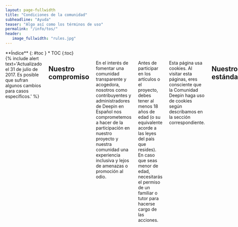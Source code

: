 ```yaml
---
layout: page-fullwidth
title: "Condiciones de la comunidad"
subheadline: "Ayuda"
teaser: "Algo así como los términos de uso"
permalink: "/info/tos/"
header:
   image_fullwidth: "rules.jpg"
---
```

<div class="row">
<div class="medium-4 medium-push-8 columns" markdown="1">
<div class="panel radius" markdown="1">
**Índice**
{: #toc }
*  TOC
{:toc}
</div>
</div><!-- /.medium-4.columns -->

<div class="medium-8 medium-pull-4 columns" markdown="1">
{% include alert text='Actualizado el 31 de julio de 2017. Es posible que sufran algunos cambios para casos específicos.' %}

## Nuestro compromiso

En el interés de fomentar una comunidad transparente y acogedora, nosotros como contribuyentes y administradores de Deepin en Español nos comprometemos a hacer de la participación en nuestro proyecto y nuestra comunidad una experiencia inclusiva y lejos de amenazas o promoción al odio.

Antes de participar en los artículos o el proyecto, debes tener al menos 18 años de edad (o su equivalente acorde a las leyes del país que resides). En caso que seas menor de edad, necesitarás el permiso de un familiar o tutor para hacerse cargo de las acciones.

Esta página usa cookies. Al visitar esta páginas, eres consciente que la Comunidad Deepin haga uso de cookies según describamos en la sección correspondiente.

## Nuestros estándares

Ejemplos de comportamiento que contribuyen a crear un ambiente positivo:

* Uso de lenguaje amable e inclusivo,
* Respeto a diferentes puntos de vista y experiencias,
* Aceptación de críticas constructivas,
* Enfocarse en lo que es mejor para la comunidad,
* Mostrar empatía a otros miembros de la comunidad.

Ejemplos de comportamiento inaceptable por participantes:

* Uso de lenguaje soez, pornográfico o que hiera el sentido común de la comunidad,
* Comentarios insultantes o despectivos (*trolling*) y ataques personales o políticos,
* Acoso público o privado (incluso si se promueve SPAM),
* Publicación de información privada de terceros sin su consentimiento, como direcciones físicas o electrónicas,
* Otros tipos de conducta que pudieran considerarse inapropiadas en un entorno profesional.

## Nuestras responsabilidades

Los administradores del proyecto son responsables de clarificar los estándares de comportamiento aceptable y se espera que tomen medidas correctivas y apropiadas en respuesta a situaciones de conducta inaceptable.

Los administradores del proyecto tienen el derecho y la responsabilidad de eliminar, editar o rechazar comentarios, *commits*, código, ediciones de documentación, *issues*, y otras contribuciones que no estén alineadas con este Código de Conducta, o de prohibir temporal o permanentemente a cualquier colaborador cuyo comportamiento sea inapropiado, amenazante, ofensivo o perjudicial.

### Responsabilidad de las publicaciones

En caso que quieras aportar alguna publicación los administradores velarán que:

* No debe ser plagiada de páginas web. En caso de citar, se necesita mencionar la fuente si fuera posible.
* No debe promover la publicidad no deseada (SPAM) o pornografía infantil.
* Al adjuntar y/o enlazar, deben estar libres de virus o software malintencionado.
* Las publicaciones pagadas por una empresa deben ser señaladas al final de la página, sustentando el motivo.
* Las redacciones de solo texto son licenciadas automáticamente bajo [Creative Commons Attribution-ShareAlike](https://creativecommons.org/licenses/by-sa/4.0/) y [GNU Free Documentation License](https://www.gnu.org/copyleft/fdl.html). Puedes solicitar una licencia más permisiva que la primera. Por ejemplo, para distribuir sin copyleft recomendamos [Creative Commons Attribution](https://creativecommons.org/licenses/by/4.0/).

### Responsabilidad de los derechos de autor

Las redacciones de solo texto son licenciadas por defecto bajo [Creative Commons Attribution-NonCommercial-ShareAlike](https://creativecommons.org/licenses/by-nc-sa/4.0/) y [GNU Free Documentation License](https://www.gnu.org/copyleft/fdl.html).

Para más detalles, adjuntamos [el archivo "Licencia"]({{ site.url }}/info/licencia).

Otro contenido es propiedad intelectual de sus respectivos autores. Mayormente, etiquetamos "fair use" u "uso legítimo" con la intención de no lucrar hasta lo permitido por las leyes.

## Alcance

Este código de conducta aplica tanto a espacios del proyecto como a espacios públicos donde un individuo esté en representación del proyecto o comunidad. Ejemplos de esto incluye el uso de la cuenta oficial de correo electrónico, publicaciones a través de las redes sociales oficiales, o presentaciones con personas designadas en eventos *online* u *offline*. La representación del proyecto puede ser clarificada explicitamente por los administradores del proyecto.
 
## Aplicación

Ejemplos de abuso, acoso, falisificación de indentidades, u otro tipo de comportamiento inaceptable puede ser reportado al equipo del proyecto en [la página Contacto]({{ site.url }}/info/contact/). Todas las quejas serán revisadas e investigadas, generando un resultado apropiado a las circunstancias. El equipo del proyecto está obligado a mantener confidencialidad de la persona que reportó el incidente. Detalles específicos acerca de las políticas de aplicación pueden ser publicadas por separado.

Administradores que no sigan o que no hagan cumplir este Código de Conducta pueden ser eliminados de forma temporal o permanente del equipo administrador.

En caso que el usuario promueva el terrorismo o pornografía infantil, amenace a los usuarios y tenga antecedentes, será reportado en privado a las autoridades correspondientes. Algunas sugerencias en [esta página](https://www.genbeta.com/a-fondo/como-denunciar-a-la-policia-si-encuentro-contenido-pedofilo-en-internet).

## Privacidad al visitar la página web

Por el momento usamos cookies relacionadas con el sitio web Github. Nosotros no usamos nuestras propias herramientas para estadísticas a los usuarios.

Para mayor información acerca del funcionamiento en el navegador web, visita [allaboutcookies.org](http://www.allaboutcookies.org/es/).

## Limitaciones legales

El contenido desarrollado por la comunidad no tiene una cláusula de garantía debido a la naturaleza gratuita de cooperar. Los administradores no se harán responsables (ya sea bajo la ley contractual, la ley de responsabilidad o cualquier otra) frente a:

* Las actividades maliciosas ajenos a la página principal
* La pérdida directa, especial o consecuencial elaborada fuera de las actividades oficiales de la comunidad; o
* Cualquier pérdida económica, representativa o utilitaria de las aplicaciones, juegos o similares que provee el colaborador.

<small markdown="1">[Ir al índice](#toc)</small>
{: .text-right }

## Atribución

Este Código de Conducta es una adaptación del [Contributor Covenant][homepage], versión 1.4, disponible en [http://contributor-covenant.org/version/1/4/es/][version]

[homepage]: http://contributor-covenant.org
[version]: http://contributor-covenant.org/version/1/4/es/

Puedes crear una nueva versión de los términos, siempre y cuando nos atribuyas a Deepin en Español.

</div><!-- /.medium-8.columns -->
</div><!-- /.row -->
